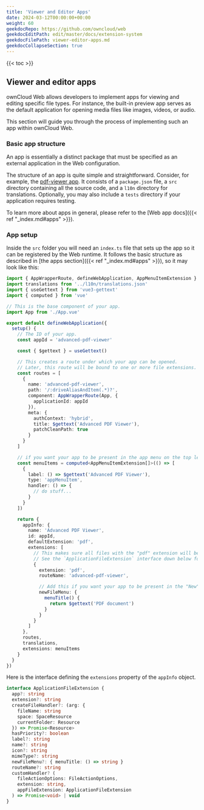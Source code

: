 ```yaml
---
title: 'Viewer and Editor Apps'
date: 2024-03-12T00:00:00+00:00
weight: 60
geekdocRepo: https://github.com/owncloud/web
geekdocEditPath: edit/master/docs/extension-system
geekdocFilePath: viewer-editor-apps.md
geekdocCollapseSection: true
---
```


{{< toc >}}

## Viewer and editor apps

ownCloud Web allows developers to implement apps for viewing and editing specific file types. For instance, the built-in preview app serves as the default application for opening media files like images, videos, or audio.

This section will guide you through the process of implementing such an app within ownCloud Web.

### Basic app structure

An app is essentially a distinct package that must be specified as an external application in the Web configuration.

The structure of an app is quite simple and straightforward. Consider, for example, the [pdf-viewer app](https://github.com/owncloud/web/tree/master/packages/web-app-pdf-viewer). It consists of a `package.json` file, a `src` directory containing all the source code, and a `l10n` directory for translations. Optionally, you may also include a `tests` directory if your application requires testing.

To learn more about apps in general, please refer to the [Web app docs]({{< ref "_index.md#apps" >}}).

### App setup

Inside the `src` folder you will need an `index.ts` file that sets up the app so it can be registered by the Web runtime. It follows the basic structure as described in [the apps section]({{< ref "_index.md#apps" >}}), so it may look like this:

```typescript
import { AppWrapperRoute, defineWebApplication, AppMenuItemExtension } from '@ownclouders/web-pkg'
import translations from '../l10n/translations.json'
import { useGettext } from 'vue3-gettext'
import { computed } from 'vue'

// This is the base component of your app.
import App from './App.vue'

export default defineWebApplication({
  setup() {
    // The ID of your app.
    const appId = 'advanced-pdf-viewer'

    const { $gettext } = useGettext()

    // This creates a route under which your app can be opened.
    // Later, this route will be bound to one or more file extensions.
    const routes = [
      {
        name: 'advanced-pdf-viewer',
        path: '/:driveAliasAndItem(.*)?',
        component: AppWrapperRoute(App, {
          applicationId: appId
        }),
        meta: {
          authContext: 'hybrid',
          title: $gettext('Advanced PDF Viewer'),
          patchCleanPath: true
        }
      }
    ]

    // if you want your app to be present in the app menu on the top left.
    const menuItems = computed<AppMenuItemExtension[]>(() => [
      {
        label: () => $gettext('Advanced PDF Viewer'),
        type: 'appMenuItem',
        handler: () => {
          // do stuff...
        }
      }
    ])

    return {
      appInfo: {
        name: 'Advanced PDF Viewer',
        id: appId,
        defaultExtension: 'pdf',
        extensions: [
          // This makes sure all files with the "pdf" extension will be routed to your app when being opened.
          // See the `ApplicationFileExtension` interface down below for a list of all possible properties.
          {
            extension: 'pdf',
            routeName: 'advanced-pdf-viewer',

            // Add this if you want your app to be present in the "New" file menu.
            newFileMenu: {
              menuTitle() {
                return $gettext('PDF document')
              }
            }
          }
        ]
      },
      routes,
      translations,
      extensions: menuItems
    }
  }
})
```

Here is the interface defining the `extensions` property of the `appInfo` object.

```typescript
interface ApplicationFileExtension {
  app?: string
  extension?: string
  createFileHandler?: (arg: {
    fileName: string
    space: SpaceResource
    currentFolder: Resource
  }) => Promise<Resource>
  hasPriority?: boolean
  label?: string
  name?: string
  icon?: string
  mimeType?: string
  newFileMenu?: { menuTitle: () => string }
  routeName?: string
  customHandler? (
    fileActionOptions: FileActionOptions,
    extension: string,
    appFileExtension: ApplicationFileExtension
  ) => Promise<void> | void
}
```
